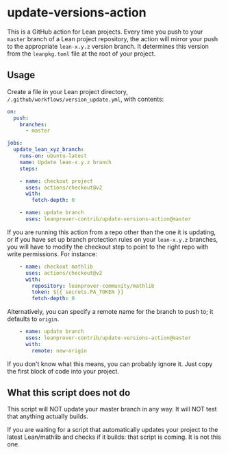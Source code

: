 # update-versions-action

This is a GitHub action for Lean projects.
Every time you push to your `master` branch of a Lean project repository,
the action will mirror your push to the appropriate `lean-x.y.z` version branch.
It determines this version from the `leanpkg.toml` file at the root of your project.

## Usage

Create a file in your Lean project directory, `/.github/workflows/version_update.yml`, with contents:

```yaml
on:
  push:
    branches:
      - master

jobs:
  update_lean_xyz_branch:
    runs-on: ubuntu-latest
    name: Update lean-x.y.z branch
    steps:

    - name: checkout project
      uses: actions/checkout@v2
      with:
        fetch-depth: 0

    - name: update branch
      uses: leanprover-contrib/update-versions-action@master
```

If you are running this action from a repo other than the one it is updating,
or if you have set up branch protection rules on your `lean-x.y.z` branches,
you will have to modify the checkout step to point to the right repo with write permissions.
For instance:

```yaml
    - name: checkout mathlib
      uses: actions/checkout@v2
      with:
        repository: leanprover-community/mathlib
        token: ${{ secrets.PA_TOKEN }}
        fetch-depth: 0
```

Alternatively, you can specify a remote name for the branch to push to; it defaults to `origin`.

```yaml
    - name: update branch
      uses: leanprover-contrib/update-versions-action@master
      with:
        remote: new-origin
```

If you don't know what this means, you can probably ignore it. 
Just copy the first block of code into your project.

## What this script does not do

This script will NOT update your master branch in any way.
It will NOT test that anything actually builds.

If you are waiting for a script that automatically updates your project to the latest Lean/mathlib
and checks if it builds:
that script is coming. It is not this one.